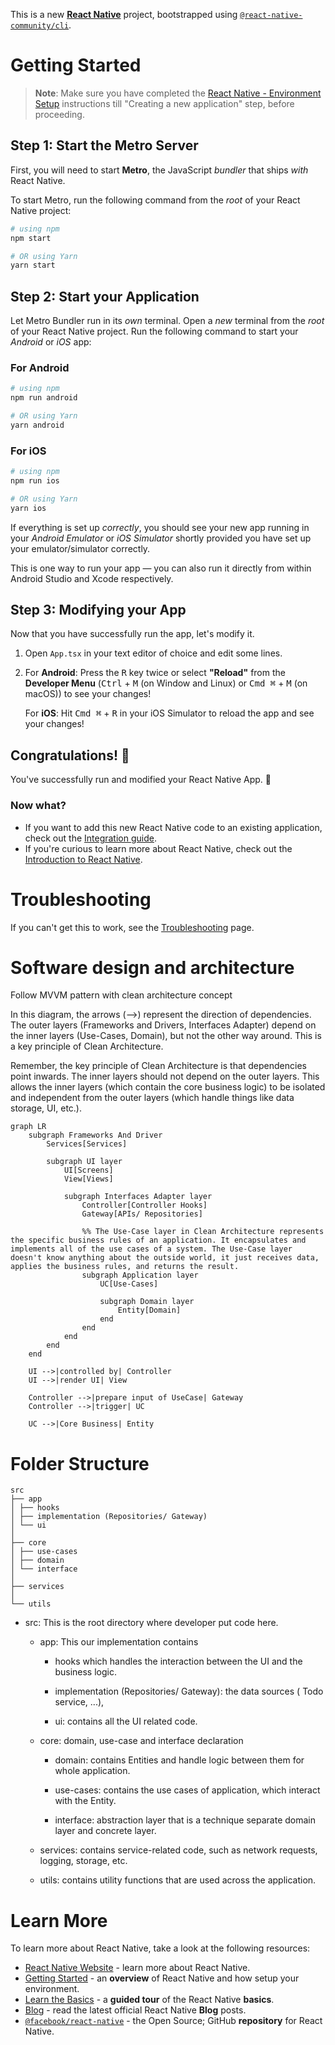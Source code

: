 This is a new [**React Native**](https://reactnative.dev) project, bootstrapped using [`@react-native-community/cli`](https://github.com/react-native-community/cli).

# Getting Started

> **Note**: Make sure you have completed the [React Native - Environment Setup](https://reactnative.dev/docs/environment-setup) instructions till "Creating a new application" step, before proceeding.

## Step 1: Start the Metro Server

First, you will need to start **Metro**, the JavaScript _bundler_ that ships _with_ React Native.

To start Metro, run the following command from the _root_ of your React Native project:

```bash
# using npm
npm start

# OR using Yarn
yarn start
```

## Step 2: Start your Application

Let Metro Bundler run in its _own_ terminal. Open a _new_ terminal from the _root_ of your React Native project. Run the following command to start your _Android_ or _iOS_ app:

### For Android

```bash
# using npm
npm run android

# OR using Yarn
yarn android
```

### For iOS

```bash
# using npm
npm run ios

# OR using Yarn
yarn ios
```

If everything is set up _correctly_, you should see your new app running in your _Android Emulator_ or _iOS Simulator_ shortly provided you have set up your emulator/simulator correctly.

This is one way to run your app — you can also run it directly from within Android Studio and Xcode respectively.

## Step 3: Modifying your App

Now that you have successfully run the app, let's modify it.

1. Open `App.tsx` in your text editor of choice and edit some lines.
2. For **Android**: Press the <kbd>R</kbd> key twice or select **"Reload"** from the **Developer Menu** (<kbd>Ctrl</kbd> + <kbd>M</kbd> (on Window and Linux) or <kbd>Cmd ⌘</kbd> + <kbd>M</kbd> (on macOS)) to see your changes!

   For **iOS**: Hit <kbd>Cmd ⌘</kbd> + <kbd>R</kbd> in your iOS Simulator to reload the app and see your changes!

## Congratulations! :tada:

You've successfully run and modified your React Native App. :partying_face:

### Now what?

- If you want to add this new React Native code to an existing application, check out the [Integration guide](https://reactnative.dev/docs/integration-with-existing-apps).
- If you're curious to learn more about React Native, check out the [Introduction to React Native](https://reactnative.dev/docs/getting-started).

# Troubleshooting

If you can't get this to work, see the [Troubleshooting](https://reactnative.dev/docs/troubleshooting) page.

# Software design and architecture

Follow MVVM pattern with clean architecture concept

In this diagram, the arrows (-->) represent the direction of dependencies. The outer layers (Frameworks and Drivers, Interfaces Adapter) depend on the inner layers (Use-Cases, Domain), but not the other way around. This is a key principle of Clean Architecture.

Remember, the key principle of Clean Architecture is that dependencies point inwards. The inner layers should not depend on the outer layers. This allows the inner layers (which contain the core business logic) to be isolated and independent from the outer layers (which handle things like data storage, UI, etc.).

```mermaid
graph LR
    subgraph Frameworks And Driver
        Services[Services]

        subgraph UI layer
            UI[Screens]
            View[Views]

            subgraph Interfaces Adapter layer
                Controller[Controller Hooks]
                Gateway[APIs/ Repositories]

                %% The Use-Case layer in Clean Architecture represents the specific business rules of an application. It encapsulates and implements all of the use cases of a system. The Use-Case layer doesn't know anything about the outside world, it just receives data, applies the business rules, and returns the result.
                subgraph Application layer
                    UC[Use-Cases]

                    subgraph Domain layer
                        Entity[Domain]
                    end
                end
            end
        end
    end

    UI -->|controlled by| Controller
    UI -->|render UI| View

    Controller -->|prepare input of UseCase| Gateway
    Controller -->|trigger| UC

    UC -->|Core Business| Entity
```

# Folder Structure

```code
src
├── app
│ ├── hooks
│ ├── implementation (Repositories/ Gateway)
│ └── ui
│
├── core
│ ├── use-cases
│ ├── domain
│ └── interface
│
├── services
│
└── utils
```

- src: This is the root directory where developer put code here.

  - app: This our implementation contains

    - hooks which handles the interaction between the UI and the business logic.

    - implementation (Repositories/ Gateway): the data sources ( Todo service, ...),

    - ui: contains all the UI related code.

  - core: domain, use-case and interface declaration

    - domain: contains Entities and handle logic between them for whole application.

    - use-cases: contains the use cases of application, which interact with the Entity.

    - interface: abstraction layer that is a technique separate domain layer and concrete layer.

  - services: contains service-related code, such as network requests, logging, storage, etc.

  - utils: contains utility functions that are used across the application.

# Learn More

To learn more about React Native, take a look at the following resources:

- [React Native Website](https://reactnative.dev) - learn more about React Native.
- [Getting Started](https://reactnative.dev/docs/environment-setup) - an **overview** of React Native and how setup your environment.
- [Learn the Basics](https://reactnative.dev/docs/getting-started) - a **guided tour** of the React Native **basics**.
- [Blog](https://reactnative.dev/blog) - read the latest official React Native **Blog** posts.
- [`@facebook/react-native`](https://github.com/facebook/react-native) - the Open Source; GitHub **repository** for React Native.
